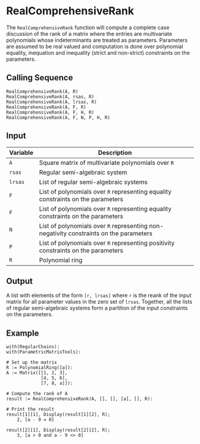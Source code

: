 # RealComprehensiveRank
The `RealComprehensiveRank` function will compute a
complete case discussion of the rank of a matrix where the entries are multivariate polynomials whose indeterminants are treated as parameters. Parameters are assumed to be real valued and computation is done over polynomial equality, inequation and inequality (strict and non-strict) constraints on the parameters.

## Calling Sequence
```
RealComprehensiveRank(A, R)
RealComprehensiveRank(A, rsas, R)
RealComprehensiveRank(A, lrsas, R)
RealComprehensiveRank(A, F, R)
RealComprehensiveRank(A, F, H, R)
RealComprehensiveRank(A, F, N, P, H, R)    
```

## Input

| Variable | Description |
| --- | --- |
| `A`  | Square matrix of multivariate polynomials over `R` |
| `rsas` | Regular semi-algebraic system |
| `lrsas` | List of regular semi-algebraic systems |
| `F`  | List of polynomials over `R` representing equality constraints on the parameters |
| `F`  | List of polynomials over `R` representing equality constraints on the parameters |
| `N`  | List of polynomials over `R` representing non-negativity constraints on the parameters |
| `P`  | List of polynomials over `R` representing positivity constraints on the parameters |
| `R`  | Polynomial ring |

## Output

A list with elements of the form `[r, lrsas]` where `r` is the reank of the input matrix for all parameter values in the zero set of `lrsas`. Together, all the lists of regular semi-algebraic systems form a partition of the input constraints on the parameters.

## Example
```
with(RegularChains):
with(ParametricMatrixTools):

# Set up the matrix
R := PolynomialRing([a]):
A := Matrix([[1, 2, 3],
             [4, 5, 6],
             [7, 8, a]]):

# Compute the rank of A
result := RealComprehensiveRank(A, [], [], [a], [], R):

# Print the result
result[1][1], Display(result[1][2], R);
    2, [a - 9 = 0]

result[2][1], Display(result[2][2], R);
    3, [a > 0 and a - 9 <> 0]
```
